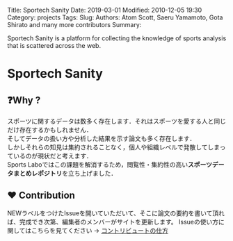 Title: Sportech Sanity
Date: 2019-03-01
Modified: 2010-12-05 19:30
Category: projects
Tags: 
Slug: 
Authors: Atom Scott, Saeru Yamamoto, Gota Shirato and many more contributors
Summary:  

Sportech Sanity is a platform for collecting the knowledge of sports analysis that is scattered across the web.

# Sportech Sanity

## ❓Why ?

スポーツに関するデータは数多く存在します．それはスポーツを愛する人と同じだけ存在するかもしれません．<br>
そしてデータの扱い方や分析した結果を示す論文も多く存在します．<br>
しかしそれらの知見は集約されることなく，個人や組織レベルで発散してしまっているのが現状だと考えます．<br>
Sports Laboではこの課題を解消するため，閲覧性・集約性の高い**スポーツデータまとめレポジトリ**を立ち上げました．

##  ❤️ Contribution
NEWラベルをつけたIssueを開いていただいて、そこに論文の要約を書いて頂れば、完成でき次第、編集者のメンバーがサイトを更新します。
Issueの使い方に関してはこちらを見てください
→ [コントリビュートの仕方](https://github.com/AtomScott/Sportech-Sanity/issues/1)
